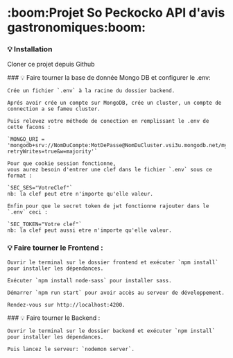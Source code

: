 <h1>:boom:Projet So Peckocko API d'avis gastronomiques:boom:</h1>


### :bulb: Installation

Cloner ce projet depuis Github

### :bulb: Faire tourner la base de donnée Mongo DB et configurer le .env:

    Crée un fichier `.env` à la racine du dossier backend.

    Aprés avoir crée un compte sur MongoDB, crée un cluster, un compte de connection a se fameu cluster. 
    
    Puis relevez votre méthode de conection en remplissant le .env de cette facons :

    `MONGO_URI = 'mongodb+srv://NomDuCompte:MotDePasse@NomDuCluster.vsi3u.mongodb.net/myFirstDatabase?retryWrites=true&w=majority'`
    
    Pour que cookie session fonctionne, 
    vous aurez besoin d'entrer une clef dans le fichier `.env` sous ce format :

    `SEC_SES="VotreClef"`
    nb: la clef peut etre n'importe qu'elle valeur.

    Enfin pour que le secret token de jwt fonctionne rajouter dans le `.env` ceci :

    `SEC_TOKEN="Votre clef"`
    nb: la clef peut aussi etre n'importe qu'elle valeur.

    
    
### :bulb: Faire tourner le Frontend :

    Ouvrir le terminal sur le dossier frontend et exécuter `npm install` pour installer les dépendances.
    
    Exécuter `npm install node-sass` pour installer sass.
    
    Démarrer `npm run start` pour avoir accès au serveur de développement.
    
    Rendez-vous sur http://localhost:4200.
    
### :bulb: Faire tourner le Backend :

    Ouvrir le terminal sur le dossier backend et exécuter `npm install` pour installer les dépendances.
    
    Puis lancez le serveur: `nodemon server`.